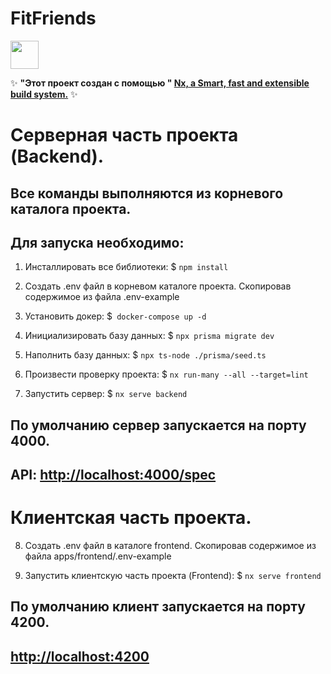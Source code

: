 # FitFriends

<a alt="Nx logo" href="https://nx.dev" target="_blank" rel="noreferrer"><img src="https://raw.githubusercontent.com/nrwl/nx/master/images/nx-logo.png" width="45"></a>

✨ **"Этот проект создан с помощью " [Nx, a Smart, fast and extensible build system.](https://nx.dev)** ✨

# Серверная часть проекта (Backend).

## Все команды выполняются из корневого каталога проекта.

## Для запуска необходимо:

1. Инсталлировать все библиотеки:
   $ `npm install`
2. Создать .env файл в корневом каталоге проекта. Скопировав содержимое из файла .env-example
3. Установить докер:
   $` docker-compose up -d`
4. Инициализировать базу данных:
   $ `npx prisma migrate dev`
5. Наполнить базу данных:
   $ `npx ts-node ./prisma/seed.ts`

6. Произвести проверку проекта:
   $ `nx run-many --all --target=lint`

7. Запустить сервер:
   $ `nx serve backend`

## По умолчанию сервер запускается на порту 4000.

## API: <http://localhost:4000/spec>

# Клиентская часть проекта.

8. Создать .env файл в каталоге frontend. Скопировав содержимое из файла apps/frontend/.env-example

9. Запустить клиентскую часть проекта (Frontend):
   $ `nx serve frontend`

## По умолчанию клиент запускается на порту 4200.

## <http://localhost:4200>
